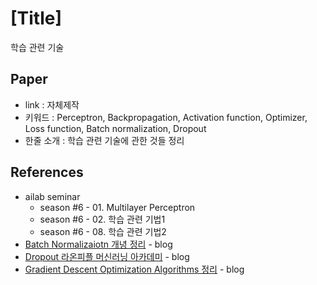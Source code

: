 # [Title]
학습 관련 기술
## Paper

- link : 자체제작
- 키워드 : Perceptron, Backpropagation, Activation function, Optimizer, Loss function, Batch normalization, Dropout
- 한줄 소개 : 학습 관련 기술에 관한 것들 정리

## References

- ailab seminar
	- season #6 - 01. Multilayer Perceptron
	- season #6 - 02. 학습 관련 기법1
	- season #6 - 08. 학습 관련 기법2
- [Batch Normalizaiotn 개녕 정리](https://hcnoh.github.io/2018-11-27-batch-normalization) - blog
- [Dropout 라온피플 머신러닝 아카데미](https://m.blog.naver.com/PostView.nhn?blogId=laonple&logNo=220542170499&proxyReferer=https%3A%2F%2Fwww.google.com%2F) - blog
- [Gradient Descent Optimization Algorithms 정리](http://shuuki4.github.io/deep%20learning/2016/05/20/Gradient-Descent-Algorithm-Overview.html) - blog
